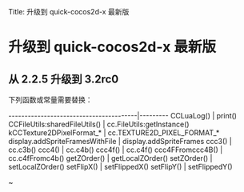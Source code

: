 Title: 升级到 quick-cocos2d-x 最新版

升级到 quick-cocos2d-x 最新版
============================

## 从 2.2.5 升级到 3.2rc0

下列函数或常量需要替换：

----------------------------------------|---------
CCLuaLog()                              | print()
CCFileUtils:sharedFileUtils()           | cc.FileUtils:getInstance()
kCCTexture2DPixelFormat\_\*             | cc.TEXTURE2D_PIXEL_FORMAT\_\*
display.addSpriteFramesWithFile         | display.addSpriteFrames
ccc3()                                  | cc.c3b()
ccc4()                                  | cc.c4b()
ccc4f()                                 | cc.c4f()
ccc4FFromccc4B()                        | cc.c4fFromc4b()
getZOrder()                             | getLocalZOrder()
setZOrder()                             | setLocalZOrder()
setFlipX()                              | setFlippedX()
setFlipY()                              | setFlippedY()

~
